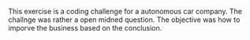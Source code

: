 This exercise is a coding challenge for a autonomous car company. The challnge was rather a open midned question. The objective
was how to imporve the business based on the conclusion.
